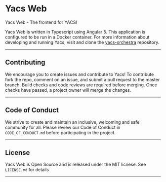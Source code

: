 # Yacs Web

Yacs Web - The frontend for YACS!

Yacs Web is written in Typescript using Angular 5. This application is configured to be run in a Docker container. For more information about developing and running Yacs, visit and clone the [yacs-orchestra](github.com/yacs-rcos/yacs-orchestra) repository.

---

## Contributing

We encourage you to create issues and contribute to Yacs! To contribute fork the repo, comment on an issue, and submit a pull request to the master branch. Build checks and code reviews are required before merging. Once checks have passed, a project owner will merge the changes.

---

## Code of Conduct

We strive to create and maintain an inclusive, welcoming and safe community for all. Please review our Code of Conduct in `CODE_OF_CONDUCT.md` before participating in the project.

---

## License

Yacs Web is Open Source and is released under the MIT licnese. See `LICENSE.md` for details

---
